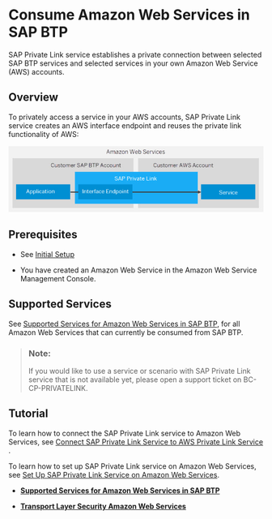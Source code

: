 <!-- loio575341947b854a82a9f3ba2bc6b1b6cc -->

# Consume Amazon Web Services in SAP BTP

SAP Private Link service establishes a private connection between selected SAP BTP services and selected services in your own Amazon Web Service \(AWS\) accounts.



<a name="loio575341947b854a82a9f3ba2bc6b1b6cc__section_ky5_rwr_45b"/>

## Overview

To privately access a service in your AWS accounts, SAP Private Link service creates an AWS interface endpoint and reuses the private link functionality of AWS:

![Consuming Amazon Web services in SAP BTP.](images/Private_Link_Service_Scenario_for_AWS_e82185c.png)



<a name="loio575341947b854a82a9f3ba2bc6b1b6cc__section_b45_53s_45b"/>

## Prerequisites

-   See [Initial Setup](https://help.sap.com/docs/PRIVATE_LINK/42acd88cb4134ba2a7d3e0e62c9fe6cf/f2dce1d43acb4771beee7304b464041e.html?locale=en-US&version=CLOUD)

-   You have created an Amazon Web Service in the Amazon Web Service Management Console.



<a name="loio575341947b854a82a9f3ba2bc6b1b6cc__section_sqx_fjs_45b"/>

## Supported Services

See [Supported Services for Amazon Web Services in SAP BTP](supported-services-for-amazon-web-services-in-sap-btp-67e4c73.md), for all Amazon Web Services that can currently be consumed from SAP BTP.

> ### Note:  
> If you would like to use a service or scenario with SAP Private Link service that is not available yet, please open a support ticket on BC-CP-PRIVATELINK.



<a name="loio575341947b854a82a9f3ba2bc6b1b6cc__section_kzz_tjs_45b"/>

## Tutorial

To learn how to connect the SAP Private Link service to Amazon Web Services, see [Connect SAP Private Link Service to AWS Private Link Service](https://developers.sap.com/tutorials/private-link-aws.html) .

To learn how to set up SAP Private Link service on Amazon Web Services, see [Set Up SAP Private Link Service on Amazon Web Services](https://developers.sap.com/tutorials/private-link-service-onboarding-aws.html).

-   **[Supported Services for Amazon Web Services in SAP BTP](supported-services-for-amazon-web-services-in-sap-btp-67e4c73.md "")**  

-   **[Transport Layer Security Amazon Web Services](transport-layer-security-amazon-web-services-9f07803.md "")**  


